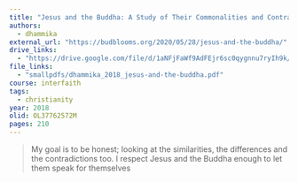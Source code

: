 ```yaml
---
title: "Jesus and the Buddha: A Study of Their Commonalities and Contrasts"
authors:
  - dhammika
external_url: "https://budblooms.org/2020/05/28/jesus-and-the-buddha/"
drive_links:
  - "https://drive.google.com/file/d/1aNFjFaWf9AdFEjr6sc0qygnnu7ryIh9k/view?usp=drivesdk"
file_links:
  - "smallpdfs/dhammika_2018_jesus-and-the-buddha.pdf"
course: interfaith
tags:
  - christianity
year: 2018
olid: OL37762572M
pages: 210
---
```


> My goal is to be honest; looking at the similarities, the differences 
and the contradictions too. I respect Jesus and the Buddha enough 
to let them speak for themselves

